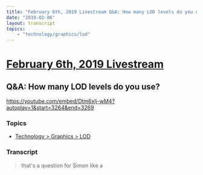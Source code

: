 ```yaml
---
title: "February 6th, 2019 Livestream Q&A: How many LOD levels do you use?"
date: "2019-02-06"
layout: transcript
topics:
    - "technology/graphics/lod"
---
```

# [February 6th, 2019 Livestream](../2019-02-06.md)
## Q&A: How many LOD levels do you use?
https://youtube.com/embed/Dtm6xIj-wM4?autoplay=1&start=3264&end=3269

### Topics
* [Technology > Graphics > LOD](../topics/technology/graphics/lod.md)

### Transcript

> that's a question for Simon like a
